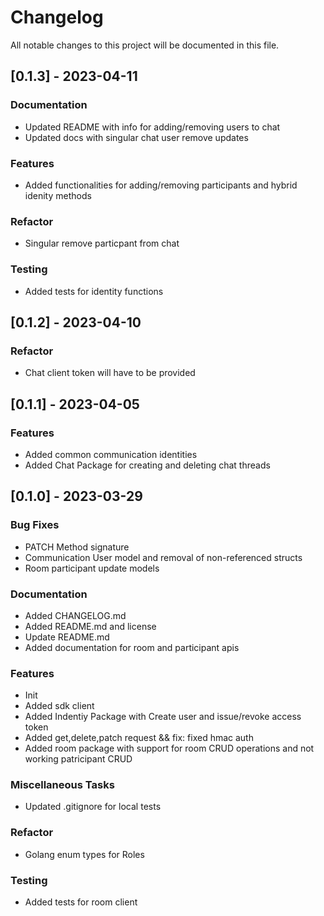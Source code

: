 # Changelog

All notable changes to this project will be documented in this file.

## [0.1.3] - 2023-04-11

### Documentation

- Updated README with info for adding/removing users to chat
- Updated docs with singular chat user remove updates

### Features

- Added functionalities for adding/removing participants and hybrid idenity methods

### Refactor

- Singular remove particpant from chat

### Testing

- Added tests for identity functions

## [0.1.2] - 2023-04-10

### Refactor

- Chat client token will have to be provided

## [0.1.1] - 2023-04-05

### Features

- Added common communication identities
- Added Chat Package for creating and deleting chat threads

## [0.1.0] - 2023-03-29

### Bug Fixes

- PATCH Method signature
- Communication User model and removal of non-referenced structs
- Room participant update models

### Documentation

- Added CHANGELOG.md
- Added README.md and license
- Update README.md
- Added documentation for room and participant apis

### Features

- Init
- Added sdk client
- Added Indentiy Package with Create user and issue/revoke access token
- Added get,delete,patch request && fix: fixed hmac auth
- Added room package with support for room CRUD operations and not working patricipant CRUD

### Miscellaneous Tasks

- Updated .gitignore for local tests

### Refactor

- Golang enum types for Roles

### Testing

- Added tests for room client

<!-- generated by git-cliff -->
